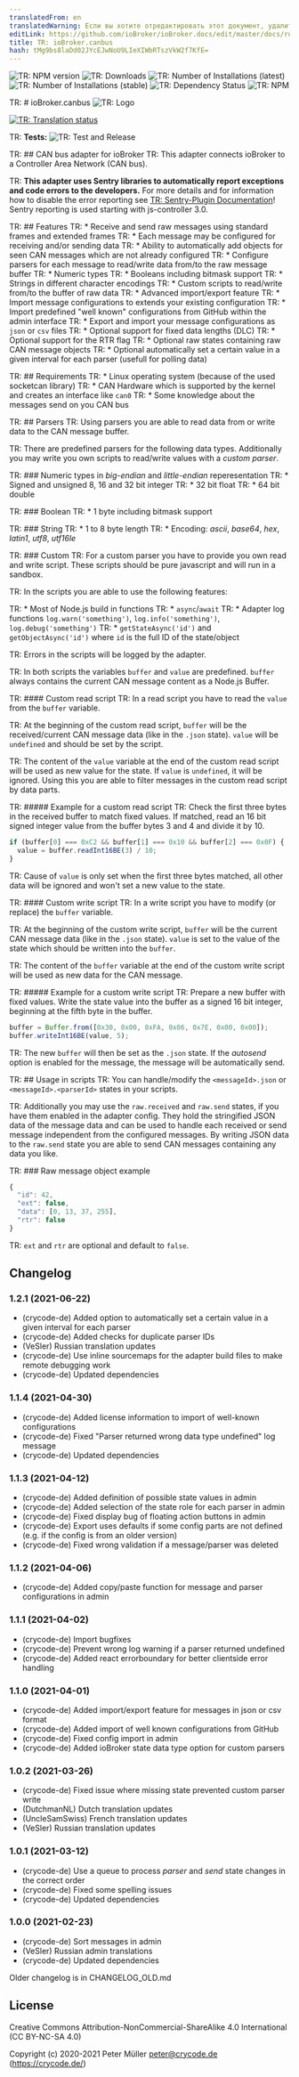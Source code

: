 ```yaml
---
translatedFrom: en
translatedWarning: Если вы хотите отредактировать этот документ, удалите поле «translationFrom», в противном случае этот документ будет снова автоматически переведен
editLink: https://github.com/ioBroker/ioBroker.docs/edit/master/docs/ru/adapterref/iobroker.canbus/README.md
title: TR: ioBroker.canbus
hash: tMg9bs8laDd02JYcEJwNoU9LIeXIWbRTszVkW2f7KfE=
---
```

![TR: NPM version](https://img.shields.io/npm/v/iobroker.canbus.svg)
![TR: Downloads](https://img.shields.io/npm/dm/iobroker.canbus.svg)
![TR: Number of Installations (latest)](https://iobroker.live/badges/canbus-installed.svg)
![TR: Number of Installations (stable)](https://iobroker.live/badges/canbus-stable.svg)
![TR: Dependency Status](https://img.shields.io/david/crycode-de/iobroker.canbus.svg)
![TR: NPM](https://nodei.co/npm/iobroker.canbus.png?downloads=true)

TR: # ioBroker.canbus
![TR: Logo](../../../en/adapterref/iobroker.canbus/admin/canbus.png)

[![TR: Translation status](https://weblate.iobroker.net/widgets/adapters/-/canbus/svg-badge.svg)](https://weblate.iobroker.net/engage/adapters/?utm_source=widget)

TR: **Tests:** ![TR: Test and Release](https://github.com/crycode-de/ioBroker.canbus/workflows/Test%20and%20Release/badge.svg)

TR: ## CAN bus adapter for ioBroker
TR: This adapter connects ioBroker to a Controller Area Network (CAN bus).

TR: **This adapter uses Sentry libraries to automatically report exceptions and code errors to the developers.** For more details and for information how to disable the error reporting see [TR: Sentry-Plugin Documentation](https://github.com/ioBroker/plugin-sentry#plugin-sentry)! Sentry reporting is used starting with js-controller 3.0.

TR: ## Features
TR: * Receive and send raw messages using standard frames and extended frames
TR: * Each message may be configured for receiving and/or sending data
TR: * Ability to automatically add objects for seen CAN messages which are not already configured
TR: * Configure parsers for each message to read/write data from/to the raw message buffer
TR:   * Numeric types
TR:   * Booleans including bitmask support
TR:   * Strings in different character encodings
TR:   * Custom scripts to read/write from/to the buffer of raw data
TR: * Advanced import/export feature
TR:   * Import message configurations to extends your existing configuration
TR:   * Import predefined "well known" configurations from GitHub within the admin interface
TR:   * Export and import your message configurations as `json` or `csv` files
TR: * Optional support for fixed data lengths (DLC)
TR: * Optional support for the RTR flag
TR: * Optional raw states containing raw CAN message objects
TR: * Optional automatically set a certain value in a given interval for each parser (usefull for polling data)

TR: ## Requirements
TR: * Linux operating system (because of the used socketcan library)
TR: * CAN Hardware which is supported by the kernel and creates an interface like `can0`
TR: * Some knowledge about the messages send on you CAN bus

TR: ## Parsers
TR: Using parsers you are able to read data from or write data to the CAN message buffer.

TR: There are predefined parsers for the following data types.
Additionally you may write you own scripts to read/write values with a *custom parser*.

TR: ### Numeric types in *big-endian* and *little-endian* reperesentation
TR: * Signed and unsigned 8, 16 and 32 bit integer
TR: * 32 bit float
TR: * 64 bit double

TR: ### Boolean
TR: * 1 byte including bitmask support

TR: ### String
TR: * 1 to 8 byte length
TR: * Encoding: *ascii*, *base64*, *hex*, *latin1*, *utf8*, *utf16le*

TR: ### Custom
TR: For a custom parser you have to provide you own read and write script.
These scripts should be pure javascript and will run in a sandbox.

TR: In the scripts you are able to use the following features:

TR: * Most of Node.js build in functions
TR: * `async`/`await`
TR: * Adapter log functions `log.warn('something')`, `log.info('something')`, `log.debug('something')`
TR: * `getStateAsync('id')` and `getObjectAsync('id')` where `id` is the full ID of the state/object

TR: Errors in the scripts will be logged by the adapter.

TR: In both scripts the variables `buffer` and `value` are predefined.
`buffer` always contains the current CAN message content as a Node.js Buffer.

TR: #### Custom read script
TR: In a read script you have to read the `value` from the `buffer` variable.

TR: At the beginning of the custom read script, `buffer` will be the received/current CAN message data (like in the `.json` state).
`value` will be `undefined` and should be set by the script.

TR: The content of the `value` variable at the end of the custom read script will be used as new value for the state.
If `value` is `undefined`, it will be ignored. Using this you are able to filter messages in the custom read script by data parts.

TR: ##### Example for a custom read script
TR: Check the first three bytes in the received buffer to match fixed values.
If matched, read an 16 bit signed integer value from the buffer bytes 3 and 4 and divide it by 10.

```js
if (buffer[0] === 0xC2 && buffer[1] === 0x10 && buffer[2] === 0x0F) {
  value = buffer.readInt16BE(3) / 10;
}
```

TR: Cause of `value` is only set when the first three bytes matched, all other data will be ignored and won't set a new value to the state.

TR: #### Custom write script
TR: In a write script you have to modify (or replace) the `buffer` variable.

TR: At the beginning of the custom write script, `buffer` will be the current CAN message data (like in the `.json` state).
`value` is set to the value of the state which should be written into the `buffer`.

TR: The content of the `buffer` variable at the end of the custom write script will be used as new data for the CAN message.

TR: ##### Example for a custom write script
TR: Prepare a new buffer with fixed values.
Write the state value into the buffer as a signed 16 bit integer, beginning at the fifth byte in the buffer.

```js
buffer = Buffer.from([0x30, 0x00, 0xFA, 0x06, 0x7E, 0x00, 0x00]);
buffer.writeInt16BE(value, 5);
```

TR: The new `buffer` will then be set as the `.json` state.
If the *autosend* option is enabled for the message, the message will be automatically send.

TR: ## Usage in scripts
TR: You can handle/modify the `<messageId>.json` or `<messageId>.<parserId>` states in your scripts.

TR: Additionally you may use the `raw.received` and `raw.send` states, if you have them enabled in the adapter config.
They hold the stringified JSON data of the message data and can be used to handle each received or send message independent from the configured messages.
By writing JSON data to the `raw.send` state you are able to send CAN messages containing any data you like.

TR: ### Raw message object example
```js
{
  "id": 42,
  "ext": false,
  "data": [0, 13, 37, 255],
  "rtr": false
}
```

TR: `ext` and `rtr` are optional and default to `false`.

## Changelog

### 1.2.1 (2021-06-22)
* (crycode-de) Added option to automatically set a certain value in a given interval for each parser
* (crycode-de) Added checks for duplicate parser IDs
* (VeSler) Russian translation updates
* (crycode-de) Use inline sourcemaps for the adapter build files to make remote debugging work
* (crycode-de) Updated dependencies

### 1.1.4 (2021-04-30)
* (crycode-de) Added license information to import of well-known configurations
* (crycode-de) Fixed "Parser returned wrong data type undefined" log message
* (crycode-de) Updated dependencies

### 1.1.3 (2021-04-12)
* (crycode-de) Added definition of possible state values in admin
* (crycode-de) Added selection of the state role for each parser in admin
* (crycode-de) Fixed display bug of floating action buttons in admin
* (crycode-de) Export uses defaults if some config parts are not defined (e.g. if the config is from an older version)
* (crycode-de) Fixed wrong validation if a message/parser was deleted

### 1.1.2 (2021-04-06)
* (crycode-de) Added copy/paste function for message and parser configurations in admin

### 1.1.1 (2021-04-02)
* (crycode-de) Import bugfixes
* (crycode-de) Prevent wrong log warning if a parser returned undefined
* (crycode-de) Added react errorboundary for better clientside error handling

### 1.1.0 (2021-04-01)
* (crycode-de) Added import/export feature for messages in json or csv format
* (crycode-de) Added import of well known configurations from GitHub
* (crycode-de) Fixed config import in admin
* (crycode-de) Added ioBroker state data type option for custom parsers

### 1.0.2 (2021-03-26)
* (crycode-de) Fixed issue where missing state prevented custom parser write
* (DutchmanNL) Dutch translation updates
* (UncleSamSwiss) French translation updates
* (VeSler) Russian translation updates

### 1.0.1 (2021-03-12)
* (crycode-de) Use a queue to process _parser_ and _send_ state changes in the correct order
* (crycode-de) Fixed some spelling issues
* (crycode-de) Updated dependencies

### 1.0.0 (2021-02-23)
* (crycode-de) Sort messages in admin
* (VeSler) Russian admin translations
* (crycode-de) Updated dependencies

Older changelog is in CHANGELOG_OLD.md

## License

Creative Commons Attribution-NonCommercial-ShareAlike 4.0 International (CC BY-NC-SA 4.0)

Copyright (c) 2020-2021 Peter Müller <peter@crycode.de> (https://crycode.de/)
